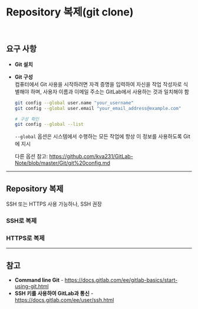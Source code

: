 # Repository 복제(git clone)

<br>

## 요구 사항
- **Git 설치**
- **Git 구성**  
  컴퓨터에서 Git 사용을 시작하려면 자격 증명을 입력하여 자신을 작업 작성자로 식별해야 하며, 사용자 이름과 이메일 주소는 GitLab에서 사용하는 것과 일치해야 함
  ```bash
  git config --global user.name "your_username"
  git config --global user.email "your_email_address@example.com"
  
  # 구성 확인
  git config --global --list
  ```
  
  `--global` 옵션은 시스템에서 수행하는 모든 작업에 항상 이 정보를 사용하도록 Git에 지시
  
  다른 옵션 참고: https://github.com/kva231/GitLab-Note/blob/master/Git/git%20config.md

<hr>

## Repository 복제
SSH 또는 HTTPS 사용 가능하나, SSH 권장

### SSH로 복제


### HTTPS로 복제


<hr>

## 참고
- **Command line Git** - https://docs.gitlab.com/ee/gitlab-basics/start-using-git.html
- **SSH 키를 사용하여 GitLab과 통신** - https://docs.gitlab.com/ee/user/ssh.html
